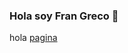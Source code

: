### Hola soy Fran Greco 👋
hola [pagina](https://marmolessuquia.com/sistema/admin/login.php?timeout&returnUrl=%2Fsistema%2Fadmin%2Fpresupuestos.php%3FNumeClie%3D483)
<!--
**franciscogreco96/franciscogreco96** is a ✨ _special_ ✨ repository because its `README.md` (this file) appears on your GitHub profile.

Here are some ideas to get you started:

- 🔭 I’m currently working on ...
- 🌱 I’m currently learning ...
- 👯 I’m looking to collaborate on ...
- 🤔 I’m looking for help with ...
- 💬 Ask me about ...
- 📫 How to reach me: ...
- 😄 Pronouns: ...
- ⚡ Fun fact: ...
-->
